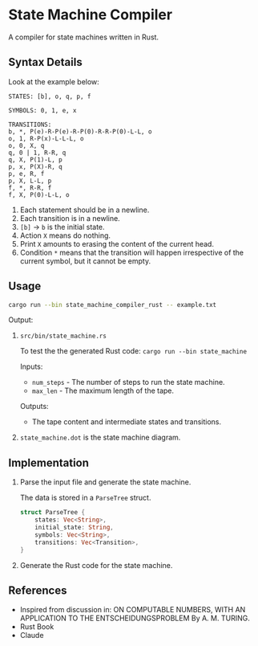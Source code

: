  # State Machine Compiler

A compiler for state machines written in Rust.

## Syntax Details

Look at the example below:

```
STATES: [b], o, q, p, f

SYMBOLS: 0, 1, e, x

TRANSITIONS:
b, *, P(e)-R-P(e)-R-P(0)-R-R-P(0)-L-L, o
o, 1, R-P(x)-L-L-L, o
o, 0, X, q
q, 0 | 1, R-R, q
q, X, P(1)-L, p
p, x, P(X)-R, q
p, e, R, f
p, X, L-L, p
f, *, R-R, f
f, X, P(0)-L-L, o
```

1. Each statement should be in a newline.
2. Each transition is in a newline.
3. `[b]` -> `b` is the initial state.
4. Action `X` means do nothing.
5. Print `X` amounts to erasing the content of the current head.
6. Condition `*` means that the transition will happen irrespective of the current symbol, but it cannot be empty.

## Usage

```bash
cargo run --bin state_machine_compiler_rust -- example.txt
```

Output:

1. `src/bin/state_machine.rs`

   To test the the generated Rust code: `cargo run --bin state_machine`

   Inputs:
   - `num_steps` - The number of steps to run the state machine.
   - `max_len` - The maximum length of the tape.

   Outputs:
   - The tape content and intermediate states and transitions.

2. `state_machine.dot` is the state machine diagram.

## Implementation

1. Parse the input file and generate the state machine.

   The data is stored in a `ParseTree` struct.

   ```rust
   struct ParseTree {
       states: Vec<String>,
       initial_state: String,
       symbols: Vec<String>,
       transitions: Vec<Transition>,
   }
   ```

2. Generate the Rust code for the state machine.

## References

- Inspired from discussion in: ON COMPUTABLE NUMBERS, WITH AN APPLICATION TO THE ENTSCHEIDUNGSPROBLEM By A. M. TURING.
- Rust Book
- Claude
